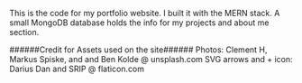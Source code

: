 This is the code for my portfolio website. I built it with the MERN stack. A small MongoDB database holds the info
for my projects and about me section.

######Credit for Assets used on the site######
Photos: Clement H, Markus Spiske, and and Ben Kolde @ unsplash.com
SVG arrows and + icon: Darius Dan and SRIP @ flaticon.com
